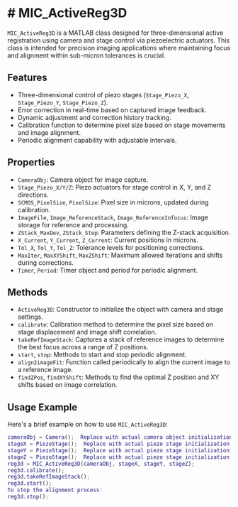 # # MIC_ActiveReg3D
`MIC_ActiveReg3D` is a MATLAB class designed for three-dimensional active registration using camera and stage control via piezoelectric actuators. This class is intended for precision imaging applications where maintaining focus and alignment within sub-micron tolerances is crucial.
## Features
- Three-dimensional control of piezo stages (`Stage_Piezo_X`, `Stage_Piezo_Y`, `Stage_Piezo_Z`).
- Error correction in real-time based on captured image feedback.
- Dynamic adjustment and correction history tracking.
- Calibration function to determine pixel size based on stage movements and image alignment.
- Periodic alignment capability with adjustable intervals.
## Properties
- `CameraObj`: Camera object for image capture.
- `Stage_Piezo_X/Y/Z`: Piezo actuators for stage control in X, Y, and Z directions.
- `SCMOS_PixelSize`, `PixelSize`: Pixel size in microns, updated during calibration.
- `ImageFile`, `Image_ReferenceStack`, `Image_ReferenceInfocus`: Image storage for reference and processing.
- `ZStack_MaxDev`, `ZStack_Step`: Parameters defining the Z-stack acquisition.
- `X_Current`, `Y_Current`, `Z_Current`: Current positions in microns.
- `Tol_X`, `Tol_Y`, `Tol_Z`: Tolerance levels for positioning corrections.
- `MaxIter`, `MaxXYShift`, `MaxZShift`: Maximum allowed iterations and shifts during corrections.
- `Timer`, `Period`: Timer object and period for periodic alignment.
## Methods
- `ActiveReg3D`: Constructor to initialize the object with camera and stage settings.
- `calibrate`: Calibration method to determine the pixel size based on stage displacement and image shift correlation.
- `takeRefImageStack`: Captures a stack of reference images to determine the best focus across a range of Z positions.
- `start`, `stop`: Methods to start and stop periodic alignment.
- `align2imageFit`: Function called periodically to align the current image to a reference image.
- `findZPos`, `findXYShift`: Methods to find the optimal Z position and XY shifts based on image correlation.
## Usage Example
Here's a brief example on how to use `MIC_ActiveReg3D`:
```matlab
cameraObj = Camera();  Replace with actual camera object initialization
stageX = PiezoStage();  Replace with actual piezo stage initialization
stageY = PiezoStage();  Replace with actual piezo stage initialization
stageZ = PiezoStage();  Replace with actual piezo stage initialization
reg3d = MIC_ActiveReg3D(cameraObj, stageX, stageY, stageZ);
reg3d.calibrate();
reg3d.takeRefImageStack();
reg3d.start();
To stop the alignment process:
reg3d.stop();
